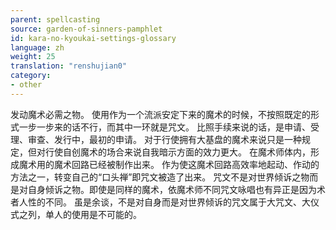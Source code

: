 ```yaml
---
parent: spellcasting
source: garden-of-sinners-pamphlet
id: kara-no-kyoukai-settings-glossary
language: zh
weight: 25
translation: "renshujian0"
category:
- other
---
```


发动魔术必需之物。
使用作为一个流派安定下来的魔术的时候，不按照既定的形式一步一步来的话不行，而其中一环就是咒文。
比照手续来说的话，是申请、受理、审查、发行中，最初的申请。
对于行使拥有大基盘的魔术来说只是一种规定，但对行使自创魔术的场合来说自我暗示方面的效力更大。
在魔术师体内，形成魔术用的魔术回路已经被制作出来。
作为使这魔术回路高效率地起动、作动的方法之一，转变自己的“口头禅”即咒文被造了出来。
咒文不是对世界倾诉之物而是对自身倾诉之物。即使是同样的魔术，依魔术师不同咒文咏唱也有异正是因为术者人性的不同。
虽是余谈，不是对自身而是对世界倾诉的咒文属于大咒文、大仪式之列，单人的使用是不可能的。
